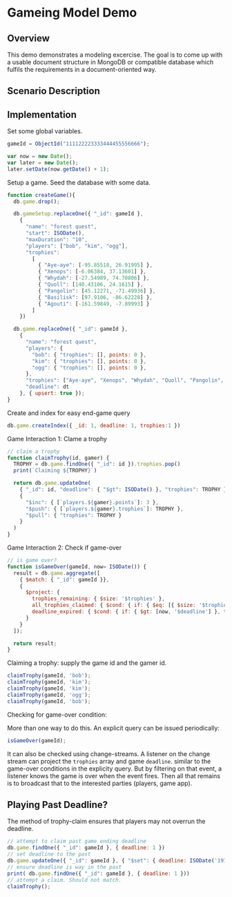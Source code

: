 # Gameing Model Demo

## Overview

This demo demonstrates a modeling excercise.
The goal is to come up with a usable document structure in MongoDB or compatible database which fulfils the requirements in a document-oriented way.

## Scenario Description



## Implementation

Set some global variables.

```javascript
gameId = ObjectId("111122223333444455556666");

var now = new Date();
var later = new Date();
later.setDate(now.getDate() + 1);
```

Setup a game. Seed the database with some data.

```javascript
function createGame(){
  db.game.drop();

  db.gameSetup.replaceOne({ "_id": gameId },
    {
      "name": "forest quest",
      "start": ISODate(),
      "maxDuration": "10",
      "players": ["bob", "kim", "ogg"],
      "trophies":
        [
          { "Aye-aye": [-95.85518, 26.91995] },
          { "Xenops": [-6.06384, 37.13601] },
          { "Whydah": [-27.54989, 74.70806] },
          { "Quoll": [140.43106, 24.1615] },
          { "Pangolin": [45.12271, -71.49936] },
          { "Basilisk": [97.9106, -86.62228] },
          { "Agouti": [-161.59849, -7.89993] }
        ]
    })

  db.game.replaceOne({ "_id": gameId },
    {
      "name": "forest quest",
      "players": {
        "bob": { "trophies": [], points: 0 },
        "kim": { "trophies": [], points: 0 },
        "ogg": { "trophies": [], points: 0 },
      },
      "trophies": ["Aye-aye", "Xenops", "Whydah", "Quoll", "Pangolin", "Basilisk", "Agouti"],
      "deadline": dt
    }, { upsert: true });
}
```

Create and index for easy end-game query

```javascript
db.game.createIndex({ _id: 1, deadline: 1, trophies:1 })
```


Game Interaction 1: Clame a trophy

```javascript
// claim a trophy
function claimTrophy(id, gamer) {
  TROPHY = db.game.findOne({ "_id": id }).trophies.pop()
  print(`Claiming ${TROPHY}`)

  return db.game.updateOne(
    { "_id": id, "deadline": { "$gt": ISODate() }, "trophies": TROPHY },
    {
      "$inc": { [`players.${gamer}.points`]: 3 },
      "$push": { [`players.${gamer}.trophies`]: TROPHY },
      "$pull": { "trophies": TROPHY }
    }
  )
}
```

Game Interaction 2: Check if game-over

```javascript
// is game over?
function isGameOver(gameId, now= ISODate()) {
  result = db.game.aggregate([
    { $match: { "_id": gameId }},
    {
      $project: {
        trophies_remaining: { $size: '$trophies' },
        all_trophies_claimed: { $cond: { if: { $eq: [{ $size: '$trophies' }, 0] }, then: true, else: false } },
        deadline_expired: { $cond: { if: { $gt: [now, '$deadline'] }, then: true, else: false } },
      }
    }
  ]);

  return result;
}
```

Claiming a trophy: supply the game id and the gamer id.

```javascript
claimTrophy(gameId, 'bob');
claimTrophy(gameId, 'kim');
claimTrophy(gameId, 'kim');
claimTrophy(gameId, 'ogg');
claimTrophy(gameId, 'bob');
```

Checking for game-over condition:

More than one way to do this.
An explicit query can be issued periodically:

```javascript
isGameOver(gameId);
```

It can also be checked using change-streams. A listener on the change stream can project the `trophies` array and game `deadline`. similar to the game-over conditions in the explicity query. But by filtering on that event, a listener knows the game is over when the event fires. Then all that remains is to broadcast that to the interested parties (players, game app).

## Playing Past Deadline?

The method of trophy-claim ensures that players may not overrun the deadline.

```javascript
// attempt to claim past game ending deadline
db.game.findOne({ "_id": gameId }, { deadline: 1 })
// set deadline to the past
db.game.updateOne({ "_id": gameId }, { "$set": { deadline: ISODate('1970-01-01') } });
// ensure deadline is way in the past
print( db.game.findOne({ "_id": gameId }, { deadline: 1 }))
// attempt a claim. Should not match.
claimTrophy();
```
